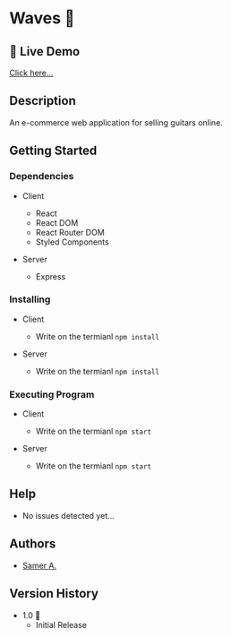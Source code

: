 # Waves 🚀

## 🔴 Live Demo

[Click here...](https://samer-waves.web.app/)

## Description

An e-commerce web application for selling guitars online.

## Getting Started

### Dependencies

- Client

  - React
  - React DOM
  - React Router DOM
  - Styled Components

- Server
  - Express

### Installing

- Client

  - Write on the termianl `npm install`

- Server
  - Write on the termianl `npm install`

### Executing Program

- Client

  - Write on the termianl `npm start`

- Server
  - Write on the termianl `npm start`

## Help

- No issues detected yet...

## Authors

- [Samer A.](https://cleversamer.web.app/)

## Version History

- 1.0 🚀
  - Initial Release
